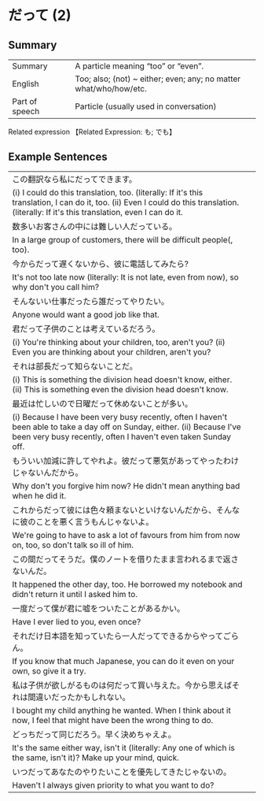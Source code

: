 # だって (2)

## Summary

<table><tr>   <td>Summary<td>   <td>A particle meaning “too” or “even”.</td><tr><tr>   <td>English<td>   <td>Too; also; (not) ~ either; even; any; no matter what/who/how/etc.</td><tr><tr>   <td>Part of speech<td>   <td>Particle (usually used in conversation)</td><tr></table><tr>   <td>Related expression<td>   <td>【Related Expression: も; でも】</td><tr></table></table>

## Example Sentences

<table><tr><td>この翻訳なら私にだってできます。<td><tr><tr><td>(i) I could do this translation, too. (literally: If it's this translation, I can do it, too. (ii) Even I could do this translation. (literally: If it's this translation, even I can do it.<td><tr><tr><td>数多いお客さんの中には難しい人だっている。<td><tr><tr><td>In a large group of customers, there will be difficult people(, too).<td><tr><tr><td>今からだって遅くないから、彼に電話してみたら?<td><tr><tr><td>It's not too late now (literally: It is not late, even from now), so why don't you call him?<td><tr><tr><td>そんないい仕事だったら誰だってやりたい。<td><tr><tr><td>Anyone would want a good job like that.<td><tr><tr><td>君だって子供のことは考えているだろう。<td><tr><tr><td>(i) You're thinking about your children, too, aren't you? (ii) Even you are thinking about your children, aren't you?<td><tr><tr><td>それは部長だって知らないことだ。<td><tr><tr><td>(i) This is something the division head doesn't know, either. (ii) This is something even the division head doesn't know.<td><tr><tr><td>最近は忙しいので日曜だって休めないことが多い。<td><tr><tr><td>(i) Because I have been very busy recently, often I haven't been able to take a day off on Sunday, either. (ii) Because I've been very busy recently, often I haven't even taken Sunday off.<td><tr><tr><td>もういい加減に許してやれよ。彼だって悪気があってやったわけじゃないんだから。<td><tr><tr><td>Why don't you forgive him now? He didn't mean anything bad when he did it.<td><tr><tr><td>これからだって彼には色々頼まないといけないんだから、そんなに彼のことを悪く言うもんじゃないよ。<td><tr><tr><td>We're going to have to ask a lot of favours from him from now on, too, so don't talk so ill of him.<td><tr><tr><td>この間だってそうだ。僕のノートを借りたまま言われるまで返さないんだ。<td><tr><tr><td>It happened the other day, too. He borrowed my notebook and didn't return it until I asked him to.<td><tr><tr><td>一度だって僕が君に嘘をついたことがあるかい。<td><tr><tr><td>Have I ever lied to you, even once?<td><tr><tr><td>それだけ日本語を知っていたら一人だってできるからやってごらん。<td><tr><tr><td>If you know that much Japanese, you can do it even on your own, so give it a try.<td><tr><tr><td>私は子供が欲しがるものは何だって買い与えた。今から思えばそれは間違いだったかもしれない。<td><tr><tr><td>I bought my child anything he wanted. When I think about it now, I feel that might have been the wrong thing to do.<td><tr><tr><td>どっちだって同じだろう。早く決めちゃえよ。<td><tr><tr><td>lt's the same either way, isn't it (literally: Any one of which is the same, isn't it)? Make up your mind, quick.<td><tr><tr><td>いつだってあなたのやりたいことを優先してきたじゃないの。<td><tr><tr><td>Haven't I always given priority to what you want to do?<td><tr></table>


